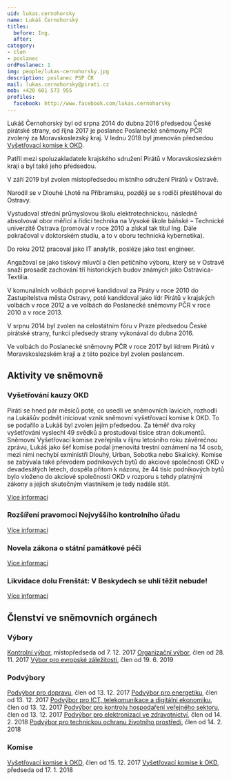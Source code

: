 ```yaml
---
uid: lukas.cernohorsky
name: Lukáš Černohorský
titles:
  before: Ing. 
  after:
category:
- clen
- poslanec
ordPoslanec: 1
img: people/lukas-cernohorsky.jpg
description: poslanec PSP ČR
mail: lukas.cernohorsky@pirati.cz
mob: +420 601 573 955 
profiles:
  facebook: http://www.facebook.com/lukas.cernohorsky
---
```


Lukáš Černohorský byl od srpna 2014 do dubna 2016 předsedou České pirátské strany, od října 2017 je poslanec Poslanecké sněmovny PČR zvolený za Moravskoslezský kraj. V lednu 2018 byl jmenován předsedou [Vyšetřovací komise k OKD](http://www.psp.cz/sqw/hp.sqw?k=7001).

Patřil mezi spoluzakladatele krajského sdružení Pirátů v Moravskoslezském kraji a byl také jeho předsedou. 

V září 2019 byl zvolen místopředsedou místního sdružení Pirátů v Ostravě.

Narodil se v Dlouhé Lhotě na Příbramsku, později se s rodiči přestěhoval do Ostravy.

Vystudoval střední průmyslovou školu elektrotechnickou, následně absolvoval obor měřicí a řídicí technika na Vysoké škole báňské – Technické univerzitě Ostrava (promoval v roce 2010 a získal tak titul Ing. Dále pokračoval v doktorském studiu, a to v oboru technická kybernetika).

Do roku 2012 pracoval jako IT analytik, posléze jako test engineer.

Angažoval se jako tiskový mluvčí a člen petičního výboru, který se v Ostravě snaží prosadit zachování tří historických budov známých jako Ostravica-Textilia.

V komunálních volbách poprvé kandidoval za Piráty v roce 2010 do Zastupitelstva města Ostravy, poté kandidoval jako lídr Pirátů v krajských volbách v roce 2012 a ve volbách do Poslanecké sněmovny PČR v roce 2010 a v roce 2013.

V srpnu 2014 byl zvolen na celostátním fóru v Praze předsedou České pirátské strany, funkci předsedy strany vykonával do dubna 2016.

Ve volbách do Poslanecké sněmovny PČR v roce 2017 byl lídrem Pirátů v Moravskoslezském kraji a z této pozice byl zvolen poslancem.

## Aktivity ve sněmovně

### Vyšetřování kauzy OKD 

Piráti se hned pár měsíců poté, co usedli ve sněmovních lavicích, rozhodli na Lukášův podnět iniciovat vznik sněmovní vyšetřovací komise k OKD. To se podařilo a Lukáš byl zvolen jejím předsedou. Za téměř dva roky vyšetřování vyslechl 49 svědků a prostudoval tisíce stran dokumentů. Sněmovní Vyšetřovací komise zveřejnila v říjnu letošního roku závěrečnou zprávu, Lukáš jako šéf komise podal jmenovitá trestní oznámení na 14 osob, mezi nimi nechybí exministři Dlouhý, Urban, Sobotka nebo Skalický. Komise se zabývala také převodem podnikových bytů do akciové společnosti OKD v devadesátých letech, dospěla přitom k názoru, že 44 tisíc podnikových bytů bylo vloženo do akciové společnosti OKD v rozporu s tehdy platnými zákony a jejich skutečným vlastníkem je tedy nadále stát.

[Více informací](https://www.pirati.cz/tiskove-zpravy/cernohorsky-komise-okd-to-na-exministry-i-bakalu.html)

### Rozšíření pravomocí Nejvyššího kontrolního úřadu

[Více informací](https://moravskoslezsky.pirati.cz/aktuality/cernohorsky-ustava-rozsireni-pravomoci-nku.html)
 
### Novela zákona o státní památkové péči

[Více informací](https://www.pirati.cz/tiskove-zpravy/ochrana-pamatek-stankuv-yakon-je-paskvil.html)

### Likvidace dolu Frenštát: V Beskydech se uhlí těžit nebude!

[Více informací](https://www.pirati.cz/tiskove-zpravy/kulaty-stul-k-uzavreni-dolu-frenstat.html)

## Členství ve sněmovních orgánech

### Výbory
[Kontrolní výbor](http://www.psp.cz/sqw/hp.sqw?k=3600), místopředseda od 7. 12. 2017
[Organizační výbor](http://www.psp.cz/sqw/hp.sqw?k=3800), člen od 28. 11. 2017
[Výbor pro evropské záležitosti](http://www.psp.cz/sqw/hp.sqw?k=500), člen od 19. 6. 2019

### Podvýbory
[Podvýbor pro dopravu](http://www.psp.cz/sqw/hp.sqw?k=3520), člen od 13. 12. 2017
[Podvýbor pro energetiku](http://www.psp.cz/sqw/hp.sqw?k=3521), člen od 13. 12. 2017
[Podvýbor pro ICT, telekomunikace a digitální ekonomiku](http://www.psp.cz/sqw/hp.sqw?k=3528), člen od 13. 12. 2017
[Podvýbor pro kontrolu hospodaření veřejného sektoru](http://www.psp.cz/sqw/hp.sqw?k=3622), člen od 13. 12. 2017
[Podvýbor pro elektronizaci ve zdravotnictví](http://www.psp.cz/sqw/hp.sqw?k=3224), člen od 14. 2. 2018
[Podvýbor pro technickou ochranu životního prostředí](http://www.psp.cz/sqw/hp.sqw?k=4624), člen od 14. 2. 2018

### Komise
[Vyšetřovací komise k OKD](http://www.psp.cz/sqw/hp.sqw?k=7000), člen od 15. 12. 2017
[Vyšetřovací komise k OKD](http://www.psp.cz/sqw/hp.sqw?k=7000), předseda od 17. 1. 2018
